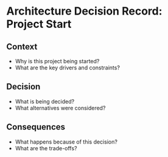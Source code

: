 # Architecture Decision Record: Project Start

## Context
- Why is this project being started?
- What are the key drivers and constraints?

## Decision
- What is being decided?
- What alternatives were considered?

## Consequences
- What happens because of this decision?
- What are the trade-offs?
